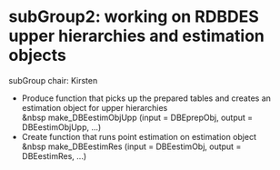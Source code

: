# subGroup2: working on RDBDES upper hierarchies and estimation objects

subGroup chair: Kirsten


- Produce function that picks up the prepared tables and creates an estimation object for upper hierarchies  
&nbsp make_DBEestimObjUpp (input = DBEprepObj, output = DBEestimObjUpp, ...)
- Create function that runs point estimation on estimation object 	
&nbsp make_DBEestimRes (input = DBEestimObj, output = DBEestimRes, ...)



